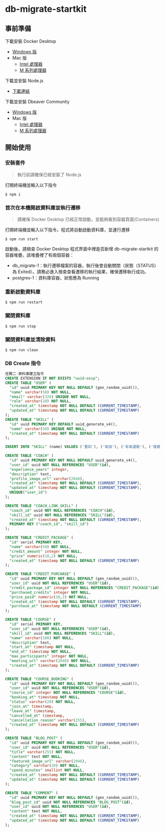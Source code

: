 # db-migrate-startkit

## 事前準備

下載安裝 Docker Desktop

- [Windows 版](https://desktop.docker.com/win/main/amd64/Docker%20Desktop%20Installer.exe?utm_source=docker&utm_medium=webreferral&utm_campaign=dd-smartbutton&utm_location=module&_gl=1*1x0tato*_gcl_au*NDk4NzQwNjM1LjE3MjczMzQ0NDY.*_ga*MTkxMzI2NzM5NC4xNjU5OTM4NTcy*_ga_XJWPQMJYHQ*MTcyNzMzMzcxNy4xNTYuMS4xNzI3MzM0NDY4LjM3LjAuMA..)
- Mac 版
  - [Intel 處理器](https://desktop.docker.com/mac/main/amd64/Docker.dmg?utm_source=docker&utm_medium=webreferral&utm_campaign=dd-smartbutton&utm_location=module&_gl=1*sjadaf*_gcl_au*NDk4NzQwNjM1LjE3MjczMzQ0NDY.*_ga*MTkxMzI2NzM5NC4xNjU5OTM4NTcy*_ga_XJWPQMJYHQ*MTcyNzMzMzcxNy4xNTYuMS4xNzI3MzM0NDY4LjM3LjAuMA..)
  - [M 系列處理器](https://desktop.docker.com/mac/main/arm64/Docker.dmg?utm_source=docker&utm_medium=webreferral&utm_campaign=dd-smartbutton&utm_location=module&_gl=1*sjadaf*_gcl_au*NDk4NzQwNjM1LjE3MjczMzQ0NDY.*_ga*MTkxMzI2NzM5NC4xNjU5OTM4NTcy*_ga_XJWPQMJYHQ*MTcyNzMzMzcxNy4xNTYuMS4xNzI3MzM0NDY4LjM3LjAuMA..)

下載並安裝 Node.js

- [下載連結](https://nodejs.org/zh-tw)

下載並安裝 Dbeaver Community

- [Windows 版](https://dbeaver.io/files/dbeaver-ce-latest-x86_64-setup.exe)
- Mac 版
  - [Intel 處理器](https://dbeaver.io/files/dbeaver-ce-latest-macos-x86_64.dmg)
  - [M 系列處理器](https://dbeaver.io/files/dbeaver-ce-latest-macos-aarch64.dmg)

## 開始使用

### 安裝套件

> 執行前請確保已經安裝了 Node.js

打開終端機並輸入以下指令

```
$ npm i
```

### 首次在本機開啟資料庫並執行遷移

> 請確保 Docker Desktop 已經正常啟動，並能夠看到容器頁面(Containers)

打開終端機並輸入以下指令，程式將自動啟動資料庫，並運行遷移

```
$ npm run start
```

啟動後，請檢查 Docker Desktop 程式界面中裡是否新增 db-migrate-startkit 的容器堆疊，該堆疊裡了有兩個容器：

- db_migrate-1：執行遷移檔案的容器，執行後會自動關閉（狀態（STATUS）為 Exited）。請務必進入檢查查看遷移的執行結果，確保遷移執行成功。
- postgres-1：資料庫容器，狀態應為 Running

### 重新啟動資料庫

```
$ npm run restart
```

### 關閉資料庫

```
$ npm run stop
```

### 關閉資料庫並清除資料

```
$ npm run clean
```

### DB Create 指令

```sql
任務二-資料庫建立指令
CREATE EXTENSION IF NOT EXISTS "uuid-ossp";
CREATE TABLE "USER" (
  "id" uuid PRIMARY KEY NOT NULL DEFAULT (gen_random_uuid()),
  "name" varchar(50) NOT NULL,
  "email" varchar(320) UNIQUE NOT NULL,
  "role" varchar(20) NOT NULL,
  "created_at" timestamp NOT NULL DEFAULT (CURRENT_TIMESTAMP),
  "updated_at" timestamp NOT NULL DEFAULT (CURRENT_TIMESTAMP)
);
CREATE TABLE "SKILL" (
  "id" uuid PRIMARY KEY DEFAULT uuid_generate_v4(),
  "name" varchar(50) UNIQUE NOT NULL,
  "created_at" timestamp NOT NULL DEFAULT (CURRENT_TIMESTAMP)
);

INSERT INTO "SKILL" (name) VALUES ('重訓'), ('瑜伽'), ('有氧運動'), ('復健訓練');

CREATE TABLE "COACH" (
  "id" uuid PRIMARY KEY NOT NULL DEFAULT uuid_generate_v4(),
  "user_id" uuid NOT NULL REFERENCES "USER"(id),
  "experience_years" integer,
  "description" text,
  "profile_image_url" varchar(2048),
  "created_at" timestamp NOT NULL DEFAULT (CURRENT_TIMESTAMP),
  "updated_at" timestamp NOT NULL DEFAULT (CURRENT_TIMESTAMP),
  UNIQUE("user_id")
);

CREATE TABLE "COACH_LINK_SKILL" (
  "coach_id" uuid NOT NULL REFERENCES "COACH"(id),
  "skill_id" uuid NOT NULL REFERENCES "SKILL"(id),
  "created_at" timestamp NOT NULL DEFAULT (CURRENT_TIMESTAMP),
  PRIMARY KEY ("coach_id", "skill_id")
);

CREATE TABLE "CREDIT_PACKAGE" (
  "id" serial PRIMARY KEY,
  "name" varchar(50) NOT NULL,
  "credit_amount" integer NOT NULL,
  "price" numeric(10,2) NOT NULL,
  "created_at" timestamp NOT NULL DEFAULT (CURRENT_TIMESTAMP)
);

CREATE TABLE "CREDIT_PURCHASE" (
  "id" uuid PRIMARY KEY NOT NULL DEFAULT (gen_random_uuid()),
  "user_id" uuid NOT NULL REFERENCES "USER"(id),
  "credit_package_id" integer NOT NULL REFERENCES "CREDIT_PACKAGE"(id),
  "purchased_credits" integer NOT NULL,
  "price_paid" numeric(10,2) NOT NULL,
  "created_at" timestamp NOT NULL DEFAULT (CURRENT_TIMESTAMP),
  "purchase_at" timestamp NOT NULL DEFAULT (CURRENT_TIMESTAMP)
);

CREATE TABLE "COURSE" (
  "id" serial PRIMARY KEY,
  "user_id" uuid NOT NULL REFERENCES "USER"(id),
  "skill_id" uuid NOT NULL REFERENCES "SKILL"(id),
  "name" varchar(100) NOT NULL,
  "description" text,
  "start_at" timestamp NOT NULL,
  "end_at" timestamp NOT NULL,
  "max_participants" integer NOT NULL,
  "meeting_url" varchar(2048) NOT NULL,
  "created_at" timestamp NOT NULL DEFAULT (CURRENT_TIMESTAMP)
);

CREATE TABLE "COURSE_BOOKING" (
  "id" uuid PRIMARY KEY NOT NULL DEFAULT (gen_random_uuid()),
  "user_id" uuid NOT NULL REFERENCES "USER"(id),
  "course_id" integer NOT NULL REFERENCES "COURSE"(id),
  "booking_at" timestamp NOT NULL,
  "status" varchar(20) NOT NULL,
  "join_at" timestamp,
  "leave_at" timestamp,
  "cancelled_at" timestamp,
  "cancellation_reason" varchar(255),
  "created_at" timestamp NOT NULL DEFAULT (CURRENT_TIMESTAMP)
);

CREATE TABLE "BLOG_POST" (
  "id" uuid PRIMARY KEY NOT NULL DEFAULT (gen_random_uuid()),
  "user_id" uuid NOT NULL REFERENCES "USER"(id),
  "title" varchar(255) NOT NULL,
  "content" text NOT NULL,
  "featured_image_url" varchar(2048),
  "category" varchar(20) NOT NULL,
  "spend_minutes" smallint NOT NULL,
  "created_at" timestamp NOT NULL DEFAULT (CURRENT_TIMESTAMP),
  "updated_at" timestamp NOT NULL DEFAULT (CURRENT_TIMESTAMP)
);

CREATE TABLE "COMMENT" (
  "id" uuid PRIMARY KEY NOT NULL DEFAULT (gen_random_uuid()),
  "blog_post_id" uuid NOT NULL REFERENCES "BLOG_POST"(id),
  "user_id" uuid NOT NULL REFERENCES "USER"(id),
  "content" text NOT NULL,
  "created_at" timestamp NOT NULL DEFAULT (CURRENT_TIMESTAMP),
  "updated_at" timestamp NOT NULL DEFAULT (CURRENT_TIMESTAMP)
);
```
